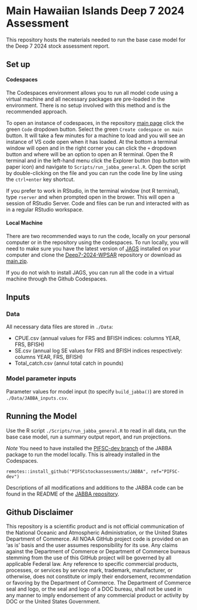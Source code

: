 # Main Hawaiian Islands Deep 7 2024 Assessment
This repository hosts the materials needed to run the base case model for the Deep 7 2024 stock assessment report. 

## Set up
#### Codespaces 
The Codespaces environment allows you to run all model code using a virtual machine and all necessary packages are pre-loaded in the environment. There is no setup involved with this method and is the recommended approach. 

To open an instance of codespaces, in the repository [main page](https://github.com/PIFSCstockassessments/Deep7-2024-WPSAR/tree/main) click the green `Code` dropdown button. Select the green `Create codespace on main` button. It will take a few minutes for a machine to load and you will see an instance of VS code open when it has loaded. At the bottom a terminal window will open and in the right corner you can click the `+` dropdown button and where will be an option to open an R terminal. Open the R terminal and in the left-hand menu click the Explorer button (top button with paper icon) and navigate to `Scripts/run_jabba_general.R`. Open the script by double-clicking on the file and you can run the code line by line using the `ctrl+enter` key shortcut. 

If you prefer to work in RStudio, in the terminal window (not R terminal), type `rserver` and when prompted open in the brower. This will open a session of RStudio Server. Code and files can be run and interacted with as in a regular RStudio workspace. 

#### Local Machine
There are two recommended ways to run the code, locally on your personal computer or in the repository using the codespaces. To run locally, you will need to make sure you have the latest version of [JAGS](https://sourceforge.net/projects/mcmc-jags/) installed on your computer and clone the [Deep7-2024-WPSAR](https://github.com/PIFSCstockassessments/Deep7-2024-WPSAR) repository or download as [main.zip](https://github.com/PIFSCstockassessments/Deep7-2024-WPSAR/archive/refs/heads/main.zip). 

If you do not wish to install JAGS, you can run all the code in a virtual machine through the Github Codespaces. 

## Inputs  

### Data 
All necessary data files are stored in `./Data`: 
    
* CPUE.csv (annual values for FRS and BFISH indices: columns YEAR, FRS, BFISH)
* SE.csv (annual log SE values for FRS and BFISH indices respectively: columns YEAR, FRS, BFISH)
* Total_catch.csv (annul total catch in pounds)

### Model parameter inputs
Parameter values for model input (to specify `build_jabba()`) are stored in `./Data/JABBA_inputs.csv`. 

## Running the Model  
Use the R script `./Scripts/run_jabba_general.R` to read in all data, run the base case model, run a summary output report, and run projections. 

*Note* You need to have installed the [PIFSC-dev branch](https://github.com/PIFSCstockassessments/JABBA/tree/PIFSC-dev) of the JABBA package to run the model locally. This is already installed in the Codespaces. 

```
remotes::install_github("PIFSCstockassessments/JABBA", ref="PIFSC-dev")
```

Descriptions of all modifications and additions to the JABBA code can be found in the README of the [JABBA repository](https://github.com/PIFSCstockassessments/JABBA).


## Github Disclaimer

This repository is a scientific product and is not official communication of the National Oceanic and Atmospheric Administration, or the United States Department of Commerce. All NOAA GitHub project code is provided on an ‘as is’ basis and the user assumes responsibility for its use. Any claims against the Department of Commerce or Department of Commerce bureaus stemming from the use of this GitHub project will be governed by all applicable Federal law. Any reference to specific commercial products, processes, or services by service mark, trademark, manufacturer, or otherwise, does not constitute or imply their endorsement, recommendation or favoring by the Department of Commerce. The Department of Commerce seal and logo, or the seal and logo of a DOC bureau, shall not be used in any manner to imply endorsement of any commercial product or activity by DOC or the United States Government.

